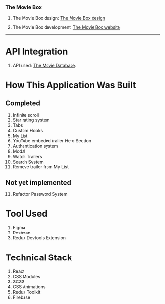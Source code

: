 ### The Movie Box

1. The Movie Box design: [The Movie Box design](https://www.sketchappsources.com/free-source/2682-the-movie-box-landing-page-sketch-freebie-resource.html)

2. The Movie Box development: [The Movie Box website](https://themoviebox-f40b4.web.app)

---

# API Integration

1. API used: [The Movie Database](https://www.themoviedb.org/documentation/api).

# How This Application Was Built

## Completed

1. Infinite scroll
2. Star rating system
3. Tabs
4. Custom Hooks
5. My List
6. YouTube embeded trailer Hero Section
7. Authentication system
8. Modal
9. Watch Trailers
10. Search System
11. Remove trailer from My List

## Not yet implemented

11. Refactor Password System

# Tool Used

1. Figma
2. Postman
3. Redux Devtools Extension

# Technical Stack

1. React
2. CSS Modules
3. SCSS
4. CSS Animations
5. Redux Toolkit
6. Firebase
